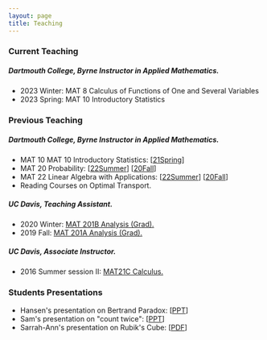```yaml
---
layout: page
title: Teaching
---
```


<!-- [//]:<>## People -->

### Current Teaching

##### Dartmouth College, Byrne Instructor in Applied Mathematics.
- 2023 Winter: MAT 8 Calculus of Functions of One and Several Variables
- 2023 Spring: MAT 10 Introductory Statistics


### Previous Teaching

##### Dartmouth College, Byrne Instructor in Applied Mathematics.
- MAT 10 MAT 10 Introductory Statistics: \[[21Spring](https://math.dartmouth.edu/~m10s21/)\]
- MAT 20 Probability: \[[22Summer](https://math.dartmouth.edu/~m20x21/)\] \[[20Fall](https://math.dartmouth.edu/~m20f20)\]
- MAT 22 Linear Algebra with Applications: \[[22Summer](https://math.dartmouth.edu/~m22x21/)\] \[[20Fall](https://math.dartmouth.edu/~m22f20/)\]
- Reading Courses on Optimal Transport. 

##### UC Davis, Teaching Assistant.
- 2020 Winter: [MAT 201B Analysis (Grad).]({{site.baseurl}}/Teaching/W2020/2020w201b.html)
- 2019 Fall: [MAT 201A Analysis (Grad).](/Teaching/F2019/2019f201a.html)

##### UC Davis, Associate Instructor.
- 2016 Summer session II: [MAT21C Calculus.](/Teaching/SII2016/MAT21C.html)

### Students Presentations

- Hansen's presentation on Bertrand Paradox: \[[PPT]({{site.baseurl}}/Teaching/Presentations/Hansen.pptx)\]
- Sam's presentation on "count twice": \[[PPT]({{site.baseurl}}/Teaching/Presentations/Sam.pptx)\]
- Sarrah-Ann's presentation on Rubik's Cube: \[[PDF]({{site.baseurl}}/Teaching/Presentations/SarrahAnn.pdf)\]
